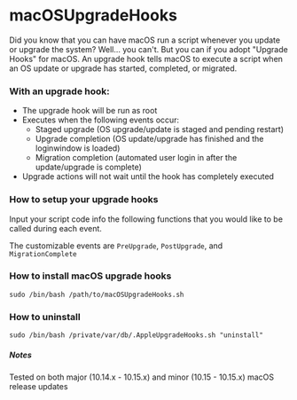 # macOSUpgradeHooks

Did you know that you can have macOS run a script whenever you update or upgrade the system? Well... you can't. But you can if you adopt "Upgrade Hooks" for macOS. An upgrade hook tells macOS to execute a script when an OS update or upgrade has started, completed, or migrated.

### With an upgrade hook:

- The upgrade hook will be run as root
- Executes when the following events occur:
	- Staged upgrade (OS upgrade/update is staged and pending restart)
	- Upgrade completion (OS update/upgrade has finished and the loginwindow is loaded)
	- Migration completion (automated user login in after the update/upgrade is complete)
- Upgrade actions will not wait until the hook has completely executed


### How to setup your upgrade hooks

Input your script code info the following functions that you would like to be called during each event.

The customizable events are `PreUpgrade`, `PostUpgrade`, and `MigrationComplete`

### How to install macOS upgrade hooks

`sudo /bin/bash /path/to/macOSUpgradeHooks.sh`

### How to uninstall

`sudo /bin/bash /private/var/db/.AppleUpgradeHooks.sh "uninstall"`

##### Notes
Tested on both major (10.14.x - 10.15.x) and minor (10.15 - 10.15.x) macOS release updates
